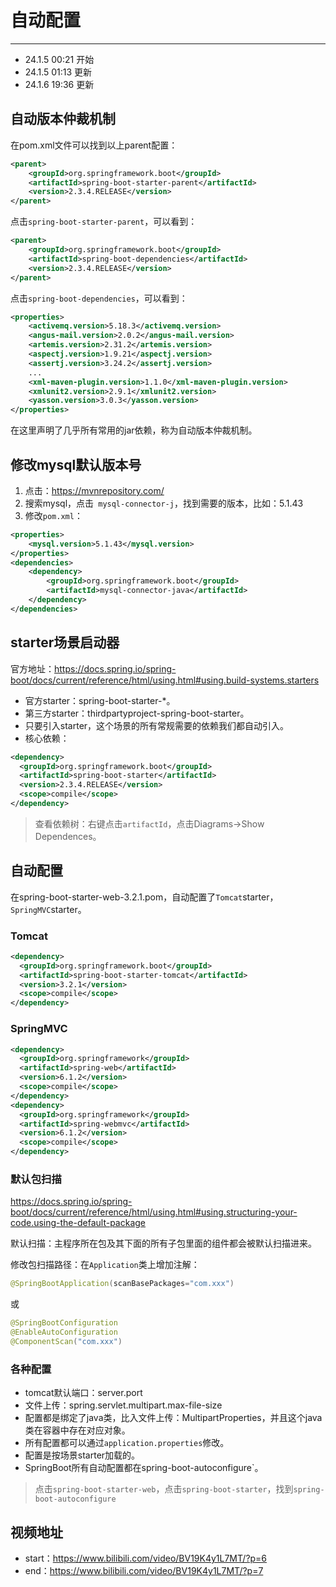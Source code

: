 # 自动配置
---
* 24.1.5 00:21 开始
* 24.1.5 01:13 更新
* 24.1.6 19:36 更新

## 自动版本仲裁机制

在pom.xml文件可以找到以上parent配置：

```xml
<parent>
    <groupId>org.springframework.boot</groupId>
    <artifactId>spring-boot-starter-parent</artifactId>
    <version>2.3.4.RELEASE</version>
</parent>
```
点击`spring-boot-starter-parent`，可以看到：
```xml
<parent>
    <groupId>org.springframework.boot</groupId>
    <artifactId>spring-boot-dependencies</artifactId>
    <version>2.3.4.RELEASE</version>
</parent>
```
点击`spring-boot-dependencies`，可以看到：
```xml
<properties>
    <activemq.version>5.18.3</activemq.version>
    <angus-mail.version>2.0.2</angus-mail.version>
    <artemis.version>2.31.2</artemis.version>
    <aspectj.version>1.9.21</aspectj.version>
    <assertj.version>3.24.2</assertj.version>
    ...
    <xml-maven-plugin.version>1.1.0</xml-maven-plugin.version>
    <xmlunit2.version>2.9.1</xmlunit2.version>
    <yasson.version>3.0.3</yasson.version>
</properties>
```
在这里声明了几乎所有常用的jar依赖，称为自动版本仲裁机制。

## 修改mysql默认版本号

1. 点击：https://mvnrepository.com/
2. 搜索mysql，点击` mysql-connector-j`，找到需要的版本，比如：5.1.43
3. 修改`pom.xml`：

```xml
<properties>
    <mysql.version>5.1.43</mysql.version>
</properties>
<dependencies>
	<dependency>
		<groupId>org.springframework.boot</groupId>
		<artifactId>mysql-connector-java</artifactId>
	</dependency>
</dependencies>
```

## starter场景启动器

官方地址：https://docs.spring.io/spring-boot/docs/current/reference/html/using.html#using.build-systems.starters

* 官方starter：spring-boot-starter-*。
* 第三方starter：thirdpartyproject-spring-boot-starter。
* 只要引入starter，这个场景的所有常规需要的依赖我们都自动引入。
* 核心依赖：

```xml
<dependency>
  <groupId>org.springframework.boot</groupId>
  <artifactId>spring-boot-starter</artifactId>
  <version>2.3.4.RELEASE</version>
  <scope>compile</scope>
</dependency>
```

>查看依赖树：右键点击`artifactId`，点击Diagrams->Show Dependences。

## 自动配置

在spring-boot-starter-web-3.2.1.pom，自动配置了`Tomcat`starter，`SpringMVC`starter。

### Tomcat

```xml
<dependency>
  <groupId>org.springframework.boot</groupId>
  <artifactId>spring-boot-starter-tomcat</artifactId>
  <version>3.2.1</version>
  <scope>compile</scope>
</dependency>
```

### SpringMVC

```xml
<dependency>
  <groupId>org.springframework</groupId>
  <artifactId>spring-web</artifactId>
  <version>6.1.2</version>
  <scope>compile</scope>
</dependency>
<dependency>
  <groupId>org.springframework</groupId>
  <artifactId>spring-webmvc</artifactId>
  <version>6.1.2</version>
  <scope>compile</scope>
</dependency>
```

### 默认包扫描

https://docs.spring.io/spring-boot/docs/current/reference/html/using.html#using.structuring-your-code.using-the-default-package

默认扫描：主程序所在包及其下面的所有子包里面的组件都会被默认扫描进来。

修改包扫描路径：在`Application`类上增加注解：

```java
@SpringBootApplication(scanBasePackages="com.xxx")
```
或
```java
@SpringBootConfiguration
@EnableAutoConfiguration
@ComponentScan("com.xxx")
```

### 各种配置
* tomcat默认端口：server.port
* 文件上传：spring.servlet.multipart.max-file-size
* 配置都是绑定了java类，比入文件上传：MultipartProperties，并且这个java类在容器中存在对应对象。
* 所有配置都可以通过`application.properties`修改。
* 配置是按场景starter加载的。
* SpringBoot所有自动配置都在spring-boot-autoconfigure`。

> 点击`spring-boot-starter-web`，点击`spring-boot-starter`，找到`spring-boot-autoconfigure`


## 视频地址

* start：https://www.bilibili.com/video/BV19K4y1L7MT/?p=6
* end：https://www.bilibili.com/video/BV19K4y1L7MT/?p=7

